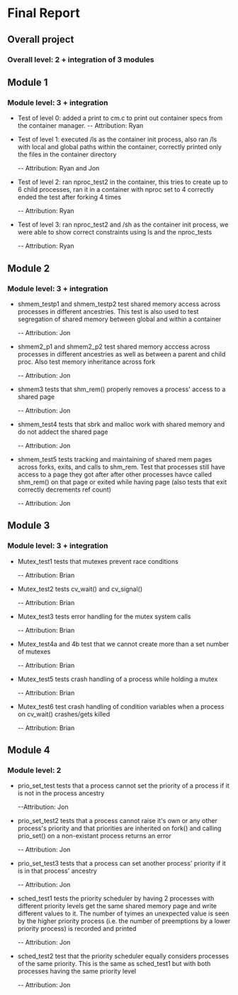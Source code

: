 # Final Report

## Overall project 
### Overall level: 2 + integration of 3 modules

## Module 1
### Module level: 3 + integration

- Test of level 0: added a print to cm.c to print out container specs from the container manager.
  -- Attribution: Ryan 

- Test of level 1: executed /ls as the container init process, also ran /ls with local and global paths within the container, correctly 
    printed only the files in the container directory
    
    -- Attribution: Ryan and Jon

- Test of level 2: ran nproc_test2 in the container, this tries to create up to 6 child processes, ran it in a container with nproc set to 4
    correctly ended the test after forking 4 times
    
    -- Attribution: Ryan
 
 - Test of level 3: ran nproc_test2 and /sh as the container init process, we were able to show correct constraints using ls and the nproc_tests
 
    -- Attribution: Ryan
    

## Module 2
### Module level: 3 + integration

- shmem_testp1 and shmem_testp2 test shared memory access across processes in different ancestries. This test is also used to test segregation of shared memory between global
    and within a container
    
    -- Attribution: Jon
  
- shmem2_p1 and shmem2_p2 test shared memory acccess across processes in different ancestries as well as between a parent and child proc. Also test memory inheritance across fork

    -- Attribution: Jon
    
 - shmem3 tests that shm_rem() properly removes a process' access to a shared page
 
    -- Attribution: Jon
    
 - shmem_test4 tests that sbrk and malloc work with shared memory and do not addect the shared page
 
    -- Attribution: Jon
    
 - shmem_test5 tests tracking and maintaining of shared mem pages across forks, exits, and calls to shm_rem. Test that processes still have access to a page they got after
 after other processes havce called shm_rem() on that page or exited while having page (also tests that exit correctly decrements ref count)
 
   -- Attribution: Jon
   
   
 ## Module 3
 ### Module level: 3 + integration
 
 - Mutex_test1 tests that mutexes prevent race conditions
 
    -- Attribution: Brian
    
 - Mutex_test2 tests cv_wait() and cv_signal()
 
    -- Attribution: Brian
    
 - Mutex_test3 tests error handling for the mutex system calls
 
    -- Attribution: Brian
    
 - Mutex_test4a and 4b test that we cannot create more than a set number of mutexes 
 
    -- Attribution: Brian
    
 - Mutex_test5 tests crash handling of a process while holding a mutex
 
    -- Attribution: Brian
    
 - Mutex_test6 test crash handling of condition variables when a process on cv_wait() crashes/gets killed
 
    -- Attribution: Brian
    
    
 ## Module 4
 ### Module level: 2
 
 - prio_set_test tests that a process cannot set the priority of a process if it is not in the process ancestry
 
   --Attribution: Jon
    
 - prio_set_test2 tests that a process cannot raise it's own or any other process's priority and that priorities are inherited on fork() and calling prio_set() on a non-existant
    process returns an error
    
    -- Attribution: Jon
    
- prio_set_test3 tests that a process can set another process' priority if it is in that process' ancestry

    -- Attribution: Jon
    
- sched_test1 tests the priority scheduler by having 2 processes with different priority levels get the same shared memory page and write different values to it.
   The number of tyimes an unexpected value is seen by the higher priority process (i.e. the number of preemptions by a lower priority process) is recorded and printed
   
   -- Attribution: Jon
   
- sched_test2 test that the priority scheduler equally considers processes of the same priority. This is the same as sched_test1 but with both processes having the same priority level

   -- Attribution: Jon
   

